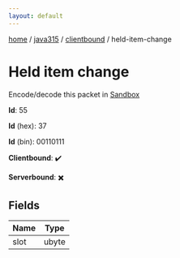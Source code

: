 ```yaml
---
layout: default
---
```


[home](/)  /  [java315](/protocol/java315)  /  [clientbound](/protocol/java315/clientbound)  /  held-item-change

# Held item change

Encode/decode this packet in [Sandbox](../../../sandbox/java315#Clientbound.HeldItemChange)

**Id**: 55

**Id** (hex): 37

**Id** (bin): 00110111

**Clientbound**: ✔️

**Serverbound**: ✖️

## Fields

Name | Type
---|---
slot | ubyte
